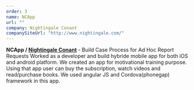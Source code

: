```yaml
---
order: 3
name: NCApp
url: ""
company: Nightingale Conant
companySiteUrl: "http://www.nightingale.com/"
---
```


**NCApp /  [Nightingale Conant](http://www.nightingale.com/)** - Build Case Process for Ad Hoc Report Requests Worked as a developer and build hybride mobile app for both iOS and android platform. We created an app for motivational training purpose. Using that app user can buy the subscription, watch videos and read/purchase books. We used angular JS and Cordova(phonegap) framework in this app.